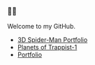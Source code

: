 ### 👋🏼
Welcome to my GitHub.

- [3D Spider-Man Portfolio](https://r3f-project.vercel.app/)
- [Planets of Trappist-1](https://fp-experience.vercel.app/)
- [Portfolio](https://jerryxia.com/)
